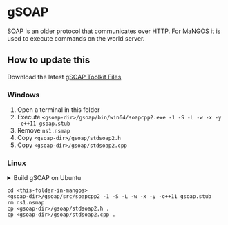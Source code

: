 # gSOAP
SOAP is an older protocol that communicates over HTTP.
For MaNGOS it is used to execute commands on the world server.

## How to update this

Download the latest [gSOAP Toolkit Files](https://sourceforge.net/projects/gsoap2/files/)

### Windows
1. Open a terminal in this folder
2. Execute `<gsoap-dir>/gsoap/bin/win64/soapcpp2.exe -1 -S -L -w -x -y -c++11 gsoap.stub`
3. Remove `ns1.nsmap`
4. Copy `<gsoap-dir>/gsoap/stdsoap2.h`
5. Copy `<gsoap-dir>/gsoap/stdsoap2.cpp`

### Linux
<details>
<summary>Build gSOAP on Ubuntu</summary>

```
unzip gsoap_2.8.135.zip
cd gsoap-2.8
apt install yacc flex libbison-dev
./configure
./makemake
make
```

</details>

```
cd <this-folder-in-mangos>
<gsoap-dir>/gsoap/src/soapcpp2 -1 -S -L -w -x -y -c++11 gsoap.stub
rm ns1.nsmap
cp <gsoap-dir>/gsoap/stdsoap2.h .
cp <gsoap-dir>/gsoap/stdsoap2.cpp .
```
